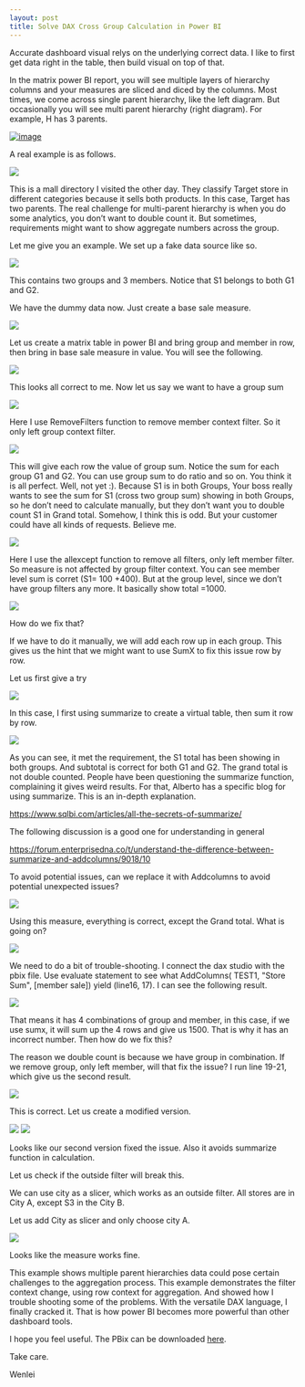 ```yaml
---
layout: post
title: Solve DAX Cross Group Calculation in Power BI 
---
```


Accurate dashboard visual relys on the underlying correct data. I like to first get data right in the table, then build visual on top of that.  

In the matrix power BI report, you will see multiple layers of hierarchy columns and your measures are sliced and diced by the columns.  Most times, we come across single parent hierarchy, like the left diagram. But occasionally you will see multi parent hierarchy (right diagram). For example, H has 3 parents.  

[![image](/images/blog45/hierarchy.PNG)](https://dwbi1.wordpress.com/2017/10/18/hierarchy-with-multiple-parents/)   

A real example is as follows.

<img src="/images/blog45/store.PNG">  

This is a mall directory I visited the other day. They classify Target store in different categories because it sells both products. In this case, Target has two parents. The real challenge for multi-parent hierarchy is when you do some analytics, you don’t want to double count it.  But sometimes, requirements might want to show aggregate numbers across the group. 

Let me give you an example.  We set up a fake data source like so.  

<img src="/images/blog45/fake_table.PNG">  

This contains two groups and  3 members.  Notice that S1 belongs to both G1 and G2.   

We have the dummy data now.  Just create a base sale measure.  

<img src="/images/blog45/base_sale_formula.PNG">  

Let us create a matrix table in power BI and bring group and member in row, then bring in base sale measure in value.  You will see the following. 

<img src="/images/blog45/base.PNG">   

This looks all correct to me.  Now let us say we want to have a group sum   

<img src="/images/blog45/group_dax.PNG">     

Here I use RemoveFilters function to remove member context filter. So it only left group context filter.   

<img src="/images/blog45/group_sum.PNG"> 

This will give each row the value of group sum.  Notice the sum for each group G1 and G2.   You can use group sum to do ratio and so on.  You think it is all perfect.  Well, not yet  :). Because S1  is in both Groups, Your boss really wants to see  the sum for S1 (cross two group sum) showing in both Groups, so he don’t need to calculate manually,  but they don’t want you to double count S1 in Grand total. Somehow, I think this is odd. But your customer could have all kinds of requests. Believe me.  

<img src="/images/blog45/member_sale_dax.PNG">  

Here I use the allexcept function to remove all filters, only left  member filter.  So measure is not  affected by group  filter context.  You can  see member level sum  is corret (S1= 100 +400).  But at the group level,   since we don’t have group filters any more. It basically show total =1000. 

<img src="/images/blog45/subgroup_not_correct.PNG">  

How do we fix that?  

If we have to do it manually, we will add each row up in each group.  This gives us the hint that we might want to use SumX to fix this issue row by row.  

Let us first give a try 

<img src="/images/blog45/member_sale_subgroup.PNG">  

In this case, I first using summarize to create a virtual table, then sum it row by row.  

<img src="/images/blog45/correct.PNG">  

As you can see, it met the requirement, the S1 total has been showing in both groups. And subtotal is correct for both G1 and G2.  The grand total is not double counted.
People have been questioning the summarize function, complaining it gives weird results. For that, Alberto has a specific blog for using summarize.  This is an in-depth explanation.  

<https://www.sqlbi.com/articles/all-the-secrets-of-summarize/>  

The following discussion is a good one for understanding in general  

<https://forum.enterprisedna.co/t/understand-the-difference-between-summarize-and-addcolumns/9018/10>

To avoid potential issues, can we replace it with Addcolumns to avoid potential unexpected issues?  

<img src="/images/blog45/add_column1.PNG">  

Using this measure, everything is correct, except the Grand total.  What is going on?  

<img src="/images/blog45/add_column1_result.PNG">   

We need to do a bit of trouble-shooting.  I connect the dax studio with the pbix file.  Use evaluate statement to see what AddColumns( TEST1, "Store Sum", [member sale])  yield  (line16, 17).  I can see the following result.

<img src="/images/blog45/result1.PNG"> 

That means it has 4 combinations of group and member, in this case, if we use sumx, it will sum up the 4 rows and give us 1500.   That is why it has an incorrect number.  Then how do we fix this?  

The reason we double count is because we have  group in combination.  If we remove group, only left member, will that fix the issue?   I run line 19-21, which give us the second result.  

<img src="/images/blog45/result2.PNG">  

This is correct. Let us create a modified version.    

<img src="/images/blog45/add_column2.PNG">  

<img src="/images/blog45/add_column2_result.PNG">  

Looks like our second version fixed the issue. Also it avoids summarize function in calculation.  

Let us check if the outside filter will break this.  

We can use city as a slicer, which works as an outside filter. All stores are in City A, except S3 in the City B.  

Let us add City as slicer and only choose city A.  

<img src="/images/blog45/city_filter.PNG">  

Looks like the measure works fine.  
 
This example shows multiple parent hierarchies data could pose certain challenges to the aggregation process.  This example demonstrates the filter context change, using row context for aggregation. And showed how I trouble shooting some of the problems.  With the versatile DAX language, I finally cracked it.  That is how power BI becomes more powerful than other dashboard tools.  

I hope you feel useful. The PBix can be downloaded <a href="/Files/blog45.pbix">here</a>.  

Take care.
 
Wenlei
